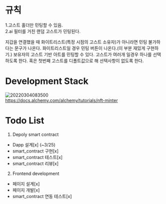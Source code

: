 # 규칙
1.고스트 홀더만 민팅할 수 있음.<br>
2.ai 필터를 거친 랜덤 고스트가 민팅된다.<br>

지갑을 연결했을 때 화이트리스트(특정 시점의 고스트 소유자)가 아니라면 민팅 불가하다는 문구가 나온다.
화이트리스트일 경우 민팅 버튼이 나온다.(이 부분 재밌게 구현하기.)
보유자의 고스트 기반 아트를 민팅할 수 있다.
고스트가 여러개 일경우 하나를 선택하도록 한다. 혹은 첫번째 고스트를 디폴트값으로 해 선택사항이 없도록 한다.

# Development Stack<br>
<!-- Line -->
![20220304083500](https://user-images.githubusercontent.com/96465753/156671381-2f12a244-97f5-4bc8-ab0f-57624c256b87.png)<br>
https://docs.alchemy.com/alchemy/tutorials/nft-minter

# Todo List
1. Depoly smart contract
- Dapp 설계[x] (~3/25)
- smart_contract 구현[x]
- smart_contract 테스트[x]
- smart_contract 리뷰[x]

2. Frontend development
- 페이지 설계[x]
- 페이지 개발[x]
- smart_contract 연동 테스트[x]